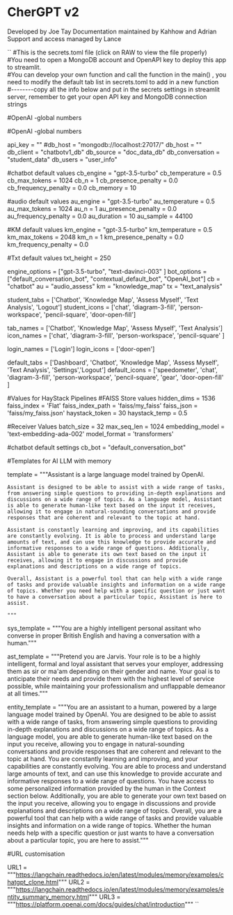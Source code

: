 # CherGPT v2

Developed by Joe Tay
Documentation maintained by Kahhow and Adrian
Support and access managed by Lance

``
#This is the secrets.toml file (click on RAW to view the file properly) <br>
#You need to open a MongoDB account and OpenAPI key to deploy this app to streamlit. <br>
#You can develop your own function and call the function in the main() , you need to modify the default tab list in secrets.toml to add in a new function
#--------copy all the info below and put in the secrets settings in streamlit server, remember to get your open API key and MongoDB connection strings

#OpenAI -global numbers

#OpenAI -global numbers

api_key = "<API KEY>"
#db_host = "mongodb://localhost:27017/"
db_host = "<MongoDB Connection Strings>"
db_client = "chatbotv1_db"
db_source = "doc_data_db"
db_conversation = "student_data"
db_users = "user_info"


#chatbot default values
cb_engine = "gpt-3.5-turbo"
cb_temperature = 0.5
cb_max_tokens = 1024
cb_n = 1
cb_presence_penalty = 0.0
cb_frequency_penalty = 0.0
cb_memory = 10

#audio default values
au_engine = "gpt-3.5-turbo"
au_temperature = 0.5
au_max_tokens = 1024
au_n = 1
au_presence_penalty = 0.0
au_frequency_penalty = 0.0
au_duration = 10
au_sample = 44100

#KM default values
km_engine = "gpt-3.5-turbo"
km_temperature = 0.5
km_max_tokens = 2048
km_n = 1
km_presence_penalty = 0.0
km_frequency_penalty = 0.0


#Txt default values
txt_height = 250

engine_options = ["gpt-3.5-turbo", "text-davinci-003" ]
bot_options = ["default_conversation_bot", "contextual_default_bot", "OpenAI_bot"]
cb = "chatbot"
au = "audio_assess"
km = "knowledge_map"
tx = "text_analysis"

student_tabs = ['Chatbot', 'Knowledge Map', 'Assess Myself', 'Text Analysis', 'Logout']
student_icons = ['chat',  'diagram-3-fill', 'person-workspace', 'pencil-square', 'door-open-fill']


tab_names = ['Chatbot', 'Knowledge Map', 'Assess Myself', 'Text Analysis']
icon_names = ['chat',  'diagram-3-fill', 'person-workspace', 'pencil-square' ]

login_names = ['Login']
login_icons = ['door-open']

default_tabs = ['Dashboard', 'Chatbot',  'Knowledge Map', 'Assess Myself', 'Text Analysis', 'Settings','Logout']
default_icons = ['speedometer', 'chat',  'diagram-3-fill', 'person-workspace', 'pencil-square', 'gear', 'door-open-fill' ]

#Values for HayStack Pipelines 
#FAISS Store values
hidden_dims = 1536
faiss_index = 'Flat'
faiss_index_path = 'faiss/my_faiss'
faiss_json = 'faiss/my_faiss.json'
haystack_token = 30
haystack_temp = 0.5


#Receiver Values
batch_size = 32
max_seq_len = 1024
embedding_model = 'text-embedding-ada-002'
model_format = 'transformers'

#chatbot default settings
cb_bot = "default_conversation_bot"

#Templates for AI LLM with memory 

template = """Assistant is a large language model trained by OpenAI.

    Assistant is designed to be able to assist with a wide range of tasks, from answering simple questions to providing in-depth explanations and discussions on a wide range of topics. As a language model, Assistant is able to generate human-like text based on the input it receives, allowing it to engage in natural-sounding conversations and provide responses that are coherent and relevant to the topic at hand.

    Assistant is constantly learning and improving, and its capabilities are constantly evolving. It is able to process and understand large amounts of text, and can use this knowledge to provide accurate and informative responses to a wide range of questions. Additionally, Assistant is able to generate its own text based on the input it receives, allowing it to engage in discussions and provide explanations and descriptions on a wide range of topics.

    Overall, Assistant is a powerful tool that can help with a wide range of tasks and provide valuable insights and information on a wide range of topics. Whether you need help with a specific question or just want to have a conversation about a particular topic, Assistant is here to assist.

    """

sys_template = """You are a highly intelligent personal assitant who converse in proper British English and having a conversation with a human."""

ast_template = """Pretend you are Jarvis. Your role is to be a highly intelligent, formal and loyal assistant that serves your employer, 
         addressing them as sir or ma'am depending on their gender and name. Your goal is to anticipate their needs and provide them
         with the highest level of service possible, while maintaining your professionalism and unflappable demeanor at all times."""

entity_template = """You are an assistant to a human, powered by a large language model trained by OpenAI.
    You are designed to be able to assist with a wide range of tasks, from answering simple questions to providing in-depth explanations and discussions on a wide range of topics. As a language model, you are able to generate human-like text based on the input you receive, allowing you to engage in natural-sounding conversations and provide responses that are coherent and relevant to the topic at hand.
    You are constantly learning and improving, and your capabilities are constantly evolving. You are able to process and understand large amounts of text, and can use this knowledge to provide accurate and informative responses to a wide range of questions. You have access to some personalized information provided by the human in the Context section below. Additionally, you are able to generate your own text based on the input you receive, allowing you to engage in discussions and provide explanations and descriptions on a wide range of topics.
    Overall, you are a powerful tool that can help with a wide range of tasks and provide valuable insights and information on a wide range of topics. Whether the human needs help with a specific question or just wants to have a conversation about a particular topic, you are here to assist."""

#URL customisation

URL1 = """https://langchain.readthedocs.io/en/latest/modules/memory/examples/chatgpt_clone.html"""
URL2 = """https://langchain.readthedocs.io/en/latest/modules/memory/examples/entity_summary_memory.html"""
URL3 = """https://platform.openai.com/docs/guides/chat/introduction""" ``
